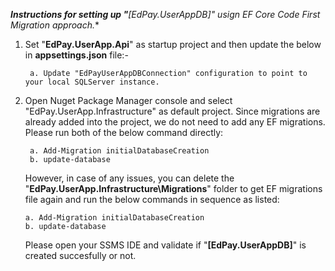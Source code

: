 ﻿***Instructions for setting up "**[EdPay.UserAppDB]**" usign EF Core Code First Migration approach.**

1) Set "**EdPay.UserApp.Api**" as startup project and then update the below in **appsettings.json** file:-

		a. Update "EdPayUserAppDBConnection" configuration to point to your local SQLServer instance.

2) Open Nuget Package Manager console and select "EdPay.UserApp.Infrastructure" as default project. Since migrations are already added into the project, we do not need to add any EF migrations. Please run both of the below command directly:

     	a. Add-Migration initialDatabaseCreation
	    b. update-database

    However, in case of any issues, you can delete the "**EdPay.UserApp.Infrastructure\Migrations**" folder to get EF migrations file again and run the below commands in sequence as listed:
	
       a. Add-Migration initialDatabaseCreation
	   b. update-database

    Please open your SSMS IDE and validate if "**[EdPay.UserAppDB]**" is created succesfully or not.   